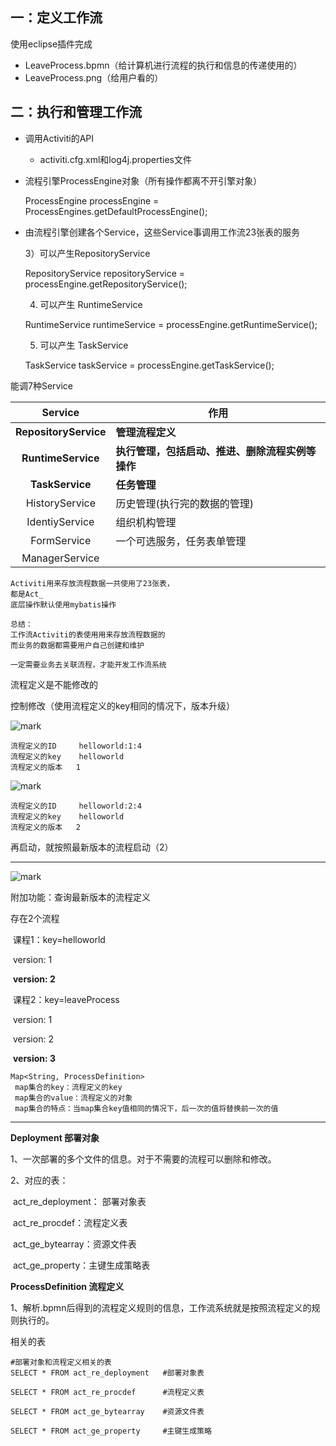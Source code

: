 ## 一：定义工作流

使用eclipse插件完成

- LeaveProcess.bpmn（给计算机进行流程的执行和信息的传递使用的）
- LeaveProcess.png（给用户看的）

## 二：执行和管理工作流

- 调用Activiti的API

  - activiti.cfg.xml和log4j.properties文件

- 流程引擎ProcessEngine对象（所有操作都离不开引擎对象）

  ProcessEngine processEngine = ProcessEngines.getDefaultProcessEngine();

- 由流程引擎创建各个Service，这些Service事调用工作流23张表的服务

  3）可以产生RepositoryService

  RepositoryService repositoryService = processEngine.getRepositoryService();

  4) 可以产生 RuntimeService

  RuntimeService runtimeService = processEngine.getRuntimeService();

  5) 可以产生 TaskService

  TaskService taskService = processEngine.getTaskService();

能调7种Service

|        Service        | 作用                         |
| :-------------------: | -------------------------- |
| **RepositoryService** | **管理流程定义**                 |
|  **RuntimeService**   | **执行管理，包括启动、推进、删除流程实例等操作** |
|    **TaskService**    | **任务管理**                   |
|    HistoryService     | 历史管理(执行完的数据的管理)            |
|    IdentiyService     | 组织机构管理                     |
|      FormService      | 一个可选服务，任务表单管理              |
|    ManagerService     |                            |

```
Activiti用来存放流程数据一共使用了23张表，
都是Act_
底层操作默认使用mybatis操作

总结：
工作流Activiti的表使用用来存放流程数据的
而业务的数据都需要用户自己创建和维护

一定需要业务去关联流程，才能开发工作流系统
```



流程定义是不能修改的

控制修改（使用流程定义的key相同的情况下，版本升级）

![mark](http://omi0o6pp2.bkt.clouddn.com/blog/180322/LB5Chb7iHE.png)

```
流程定义的ID		helloworld:1:4
流程定义的key	helloworld
流程定义的版本	  1 
```

![mark](http://omi0o6pp2.bkt.clouddn.com/blog/180322/3dCJLHA1B9.png)

```
流程定义的ID		helloworld:2:4
流程定义的key	helloworld
流程定义的版本	  2
```

再启动，就按照最新版本的流程启动（2）

----------------------------------

![mark](http://omi0o6pp2.bkt.clouddn.com/blog/180322/h33bgbAae6.png)

附加功能：查询最新版本的流程定义

存在2个流程

​	课程1：key=helloworld

​		version: 1

​		**version: 2**

​	课程2：key=leaveProcess

​		version: 1

​		version: 2

​		**version: 3**



```
Map<String, ProcessDefinition>
 map集合的key：流程定义的key
 map集合的value：流程定义的对象
 map集合的特点：当map集合key值相同的情况下，后一次的值将替换前一次的值
```



-------------------------------



**Deployment		部署对象**

1、一次部署的多个文件的信息。对于不需要的流程可以删除和修改。

2、对应的表：

​	act_re_deployment： 部署对象表

​	act_re_procdef：流程定义表

​	act_ge_bytearray：资源文件表

​	act_ge_property：主键生成策略表

**ProcessDefinition		流程定义**

1、解析.bpmn后得到的流程定义规则的信息，工作流系统就是按照流程定义的规则执行的。

相关的表

```
#部署对象和流程定义相关的表
SELECT * FROM act_re_deployment   #部署对象表

SELECT * FROM act_re_procdef      #流程定义表

SELECT * FROM act_ge_bytearray    #资源文件表

SELECT * FROM act_ge_property     #主键生成策略
```


